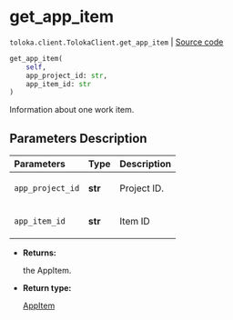 # get_app_item
`toloka.client.TolokaClient.get_app_item` | [Source code](https://github.com/Toloka/toloka-kit/blob/v0.1.24/src/client.py#L44)

```python
get_app_item(
    self,
    app_project_id: str,
    app_item_id: str
)
```

Information about one work item.

## Parameters Description

| Parameters | Type | Description |
| :----------| :----| :-----------|
`app_project_id`|**str**|<p>Project ID.</p>
`app_item_id`|**str**|<p>Item ID</p>

* **Returns:**

  the AppItem.

* **Return type:**

  [AppItem](toloka.client.app.AppItem.md)
